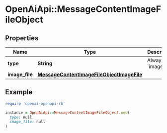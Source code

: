 # OpenAiApi::MessageContentImageFileObject

## Properties

| Name | Type | Description | Notes |
| ---- | ---- | ----------- | ----- |
| **type** | **String** | Always &#x60;image_file&#x60;. |  |
| **image_file** | [**MessageContentImageFileObjectImageFile**](MessageContentImageFileObjectImageFile.md) |  |  |

## Example

```ruby
require 'openai-openapi-rb'

instance = OpenAiApi::MessageContentImageFileObject.new(
  type: null,
  image_file: null
)
```

